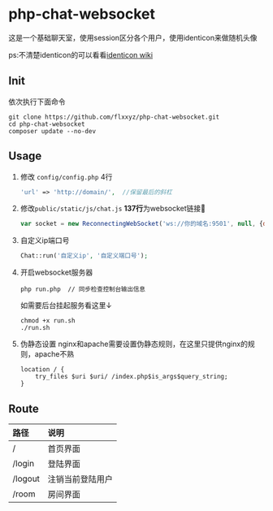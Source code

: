 # php-chat-websocket

这是一个基础聊天室，使用session区分各个用户，使用identicon来做随机头像

ps:不清楚identicon的可以看看[identicon wiki][1]

## Init
依次执行下面命令
```shell
git clone https://github.com/flxxyz/php-chat-websocket.git
cd php-chat-websocket
composer update --no-dev
```

## Usage
1. 修改 `config/config.php` 4行
   ```php
   'url' => 'http://domain/',  //保留最后的斜杠
   ```

2. 修改`public/static/js/chat.js` **137行**为websocket链接🔗
   ```javascript
   var socket = new ReconnectingWebSocket('ws://你的域名:9501', null, {debug: false, reconnectInterval: 2000, timeoutInterval: 3000});
   ```

3. 自定义ip端口号
   ```php
   Chat::run('自定义ip', '自定义端口号');
   ```

4. 开启websocket服务器
   ```shell
   php run.php  // 同步检查控制台输出信息
   ```
   
   如需要后台挂起服务看这里↓
   ```shell
   chmod +x run.sh
   ./run.sh
   ```

5. 伪静态设置
   nginx和apache需要设置伪静态规则，在这里只提供nginx的规则，apache不熟
   ```
   location / {
       try_files $uri $uri/ /index.php$is_args$query_string;
   }
   ```


## Route
| 路径 | 说明 |
|:---  |:---   |
| /   | 首页界面 |
| /login | 登陆界面 |
| /logout | 注销当前登陆用户  |
| /room | 房间界面  |



[1]: http://en.wikipedia.org/wiki/Identicon